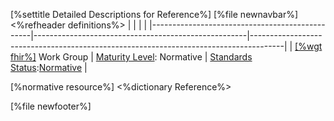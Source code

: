 \[%settitle Detailed Descriptions for Reference%\]
\[%file newnavbar%\]
&lt;%refheader definitions%&gt;
|                                                |                                                     |                                                                                      |
|------------------------------------------------|-----------------------------------------------------|--------------------------------------------------------------------------------------|
| [\[%wgt fhir%\]](%5B%wg%20fhir%%5D) Work Group | [Maturity Level](versions.html#maturity): Normative | [Standards Status](versions.html#std-process):[Normative](versions.html#std-process) |

\[%normative resource%\] &lt;%dictionary Reference%&gt;

\[%file newfooter%\]
